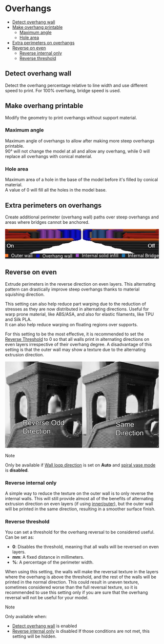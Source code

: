# Overhangs

- [Detect overhang wall](#detect-overhang-wall)
- [Make overhang printable](#make-overhang-printable)
  - [Maximum angle](#maximum-angle)
  - [Hole area](#hole-area)
- [Extra perimeters on overhangs](#extra-perimeters-on-overhangs)
- [Reverse on even](#reverse-on-even)
  - [Reverse internal only](#reverse-internal-only)
  - [Reverse threshold](#reverse-threshold)

## Detect overhang wall

Detect the overhang percentage relative to line width and use different speed to print. For 100% overhang, bridge speed is used.

## Make overhang printable

Modify the geometry to print overhangs without support material.

### Maximum angle

Maximum angle of overhangs to allow after making more steep overhangs printable.  
90° will not change the model at all and allow any overhang, while 0 will replace all overhangs with conical material.

### Hole area

Maximum area of a hole in the base of the model before it's filled by conical material.  
A value of 0 will fill all the holes in the model base.

## Extra perimeters on overhangs

Create additional perimeter (overhang wall) paths over steep overhangs and areas where bridges cannot be anchored.

![extra-perimeters-on-overhangs](https://github.com/SoftFever/OrcaSlicer/blob/main/doc/images/overhangs/extra-perimeters-on-overhangs.png?raw=true)

## Reverse on even

Extrude perimeters in the reverse direction on even layers. This alternating pattern can drastically improve steep overhangs thanks to material squishing direction.

This setting can also help reduce part warping due to the reduction of stresses as they are now distributed in alternating directions. Useful for warp prone material, like ABS/ASA, and also for elastic filaments, like TPU and Silk PLA.  
It can also help reduce warping on floating regions over supports.

For this setting to be the most effective, it is recommended to set the [Reverse Threshold](#reverse-threshold) to 0 so that all walls print in alternating directions on even layers irrespective of their overhang degree.
A disadvantage of this setting is that the outer wall may show a texture due to the alternating extrusion direction.

![reverse-odd-texture](../../images/Precision/reverse-odd-texture.png)

> [!NOTE]
> Only be available if [Wall loop direction](quality_settings_wall_and_surfaces#wall-loop-direction) is set on **Auto** and [spiral vase mode](others_settings_special_mode#spiral-vase) is **disabled**.

### Reverse internal only

A simple way to reduce the texture on the outer wall is to only reverse the internal walls.
This will still provide almost all of the benefits of alternating extrusion direction on even layers (if using [inner/outer](quality_settings_wall_and_surfaces#innerouter)), but the outer wall will be printed in the same direction, resulting in a smoother surface finish.

### Reverse threshold

You can set a threshold for the overhang reversal to be considered useful.
Can be set as:

- **0**: Disables the threshold, meaning that all walls will be reversed on even layers.
- **mm**: A fixed distance in millimeters.
- **%**: A percentage of the perimeter width.

When using this setting, the walls will make the reversal texture in the layers where the overhang is above the threshold, and the rest of the walls will be printed in the normal direction.
This could result in uneven texture, sometimes considered worse than the full reversal texture, so it is recommended to use this setting only if you are sure that the overhang reversal will not be useful for your model.

> [!NOTE]
> Only available when:
> - [Detect overhang wall](#detect-overhang-wall) is enabled 
> - [Reverse internal only](#reverse-internal-only) is disabled
> If those conditions are not met, this setting will be hidden.
